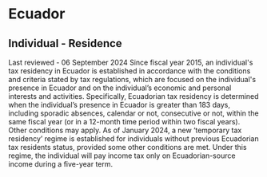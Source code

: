 # Ecuador
## Individual - Residence
Last reviewed - 06 September 2024
Since fiscal year 2015, an individual's tax residency in Ecuador is established in accordance with the conditions and criteria stated by tax regulations, which are focused on the individual's presence in Ecuador and on the individual’s economic and personal interests and activities.
Specifically, Ecuadorian tax residency is determined when the individual’s presence in Ecuador is greater than 183 days, including sporadic absences, calendar or not, consecutive or not, within the same fiscal year (or in a 12-month time period within two fiscal years). Other conditions may apply.
As of January 2024, a new ‘temporary tax residency’ regime is established for individuals without previous Ecuadorian tax residents status, provided some other conditions are met. Under this regime, the individual will pay income tax only on Ecuadorian-source income during a five-year term.
